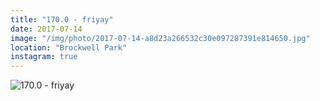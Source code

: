 ```yaml
---
title: "170.0 - friyay"
date: 2017-07-14
image: "/img/photo/2017-07-14-a8d23a266532c30e097287391e814650.jpg"
location: "Brockwell Park"
instagram: true
---
```


![170.0 - friyay](/img/photo/2017-07-14-a8d23a266532c30e097287391e814650.jpg)

